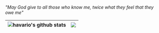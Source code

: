 _"May God give to all those who know me, twice what they feel that they owe me"_

| <img src="https://github-readme-stats.vercel.app/api?username=havario&show_icons=true&include_all_commits=true&theme=vue&hide_border=true&hide=contribs" alt="havario's github stats" /> | <img src="https://github-readme-stats.vercel.app/api/top-langs/?username=havario&layout=compact&theme=vue&hide_border=true&hide=javascript,html,css" /> |
| ------------- | ------------- |
